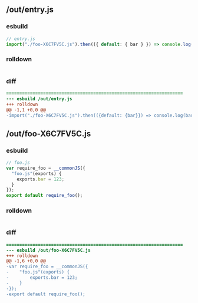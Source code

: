 ## /out/entry.js
### esbuild
```js
// entry.js
import("./foo-X6C7FV5C.js").then(({ default: { bar } }) => console.log(bar));
```
### rolldown
```js

```
### diff
```diff
===================================================================
--- esbuild	/out/entry.js
+++ rolldown	
@@ -1,1 +0,0 @@
-import("./foo-X6C7FV5C.js").then(({default: {bar}}) => console.log(bar));

```
## /out/foo-X6C7FV5C.js
### esbuild
```js
// foo.js
var require_foo = __commonJS({
  "foo.js"(exports) {
    exports.bar = 123;
  }
});
export default require_foo();
```
### rolldown
```js

```
### diff
```diff
===================================================================
--- esbuild	/out/foo-X6C7FV5C.js
+++ rolldown	
@@ -1,6 +0,0 @@
-var require_foo = __commonJS({
-    "foo.js"(exports) {
-        exports.bar = 123;
-    }
-});
-export default require_foo();

```
